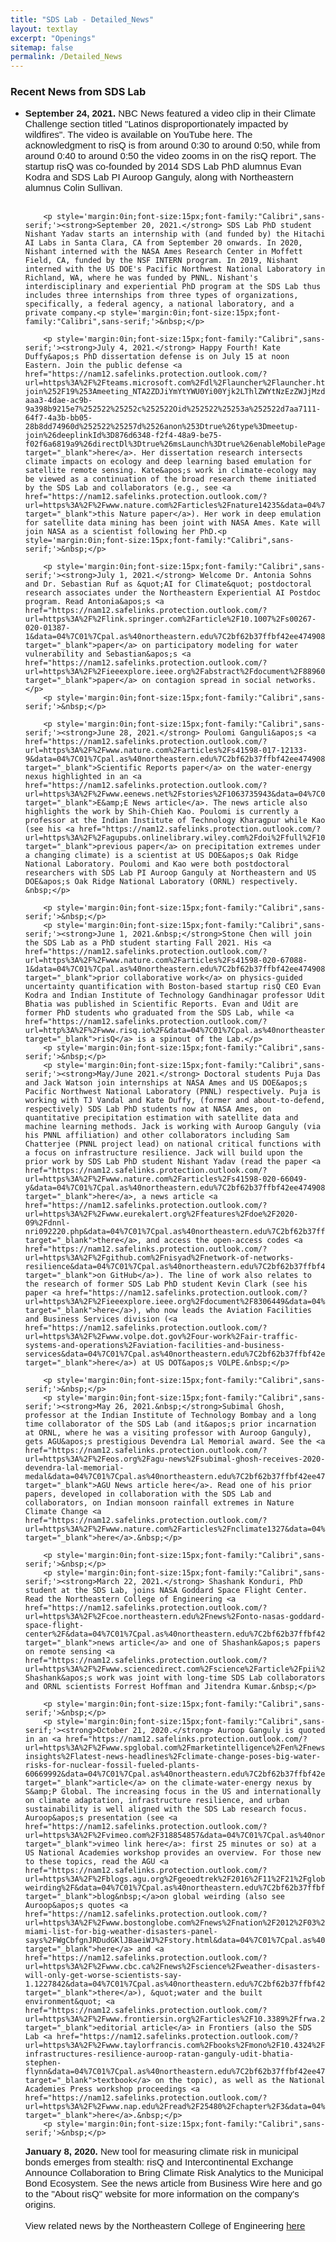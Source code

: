 ```yaml
---
title: "SDS Lab - Detailed_News"
layout: textlay
excerpt: "Openings"
sitemap: false
permalink: /Detailed_News
---
```

### Recent News from SDS Lab
<ul style="margin-bottom:0in;" type="disc">
    <li><p style='margin:0in;font-size:15px;font-family:"Calibri",sans-serif;'><strong>September 24, 2021.</strong> NBC News featured a video clip in their Climate Challenge section titled "Latinos disproportionately impacted by wildfires". The video is available on YouTube here. The acknowledgment to risQ is from around 0:30 to around 0:50, while from around 0:40 to around 0:50 the video zooms in on the risQ report. The startup risQ was co-founded by 2014 SDS Lab PhD alumnus Evan Kodra and SDS Lab PI Auroop Ganguly, along with Northeastern alumnus Colin Sullivan.<p style='margin:0in;font-size:15px;font-family:"Calibri",sans-serif;'>&nbsp;</p>
        
        <p style='margin:0in;font-size:15px;font-family:"Calibri",sans-serif;'><strong>September 20, 2021.</strong> SDS Lab PhD student Nishant Yadav starts an internship with (and funded by) the Hitachi AI Labs in Santa Clara, CA from September 20 onwards. In 2020, Nishant interned with the NASA Ames Research Center in Moffett Field, CA, funded by the NSF INTERN program. In 2019, Nishant interned with the US DOE's Pacific Northwest National Laboratory in Richland, WA, where he was funded by PNNL. Nishant's interdisciplinary and experiential PhD program at the SDS Lab thus includes three internships from three types of organizations, specifically, a federal agency, a national laboratory, and a private company.<p style='margin:0in;font-size:15px;font-family:"Calibri",sans-serif;'>&nbsp;</p>
        
        <p style='margin:0in;font-size:15px;font-family:"Calibri",sans-serif;'><strong>July 4, 2021.</strong> Happy Fourth! Kate Duffy&apos;s PhD dissertation defense is on July 15 at noon Eastern. Join the public defense <a href="https://nam12.safelinks.protection.outlook.com/?url=https%3A%2F%2Fteams.microsoft.com%2Fdl%2Flauncher%2Flauncher.html%3Furl%3D%252F_%2523%252Fl%252Fmeetup-join%252F19%253Ameeting_NTA2ZDJiYmYtYWU0Yi00Yjk2LThlZWYtNzEzZWJjMzdkNGY5%2540thread.v2%252F0%253Fcontext%253D%25257b%252522Tid%252522%25253a%252522a8eec281-aaa3-4dae-ac9b-9a398b9215e7%252522%25252c%252522Oid%252522%25253a%252522d7aa7111-64f7-4a3b-bb05-28b8dd74960d%252522%25257d%2526anon%253Dtrue%26type%3Dmeetup-join%26deeplinkId%3D876d6348-f2f4-48a9-be75-f02f6a6819a9%26directDl%3Dtrue%26msLaunch%3Dtrue%26enableMobilePage%3Dtrue%26suppressPrompt%3Dtrue&data=04%7C01%7Cpal.as%40northeastern.edu%7C2bf62b37ffbf42ee474908d93eb42e68%7Ca8eec281aaa34daeac9b9a398b9215e7%7C0%7C0%7C637609765876490079%7CUnknown%7CTWFpbGZsb3d8eyJWIjoiMC4wLjAwMDAiLCJQIjoiV2luMzIiLCJBTiI6Ik1haWwiLCJXVCI6Mn0%3D%7C1000&sdata=jkxy3JduaqnBlObQk5IDkxP%2FI32PAhSaOj7zW8hjgLk%3D&reserved=0" target="_blank">here</a>. Her dissertation research intersects climate impacts on ecology and deep learning based emulation for satellite remote sensing. Kate&apos;s work in climate-ecology may be viewed as a continuation of the broad research theme initiated by the SDS Lab and collaborators (e.g., see <a href="https://nam12.safelinks.protection.outlook.com/?url=https%3A%2F%2Fwww.nature.com%2Farticles%2Fnature14235&data=04%7C01%7Cpal.as%40northeastern.edu%7C2bf62b37ffbf42ee474908d93eb42e68%7Ca8eec281aaa34daeac9b9a398b9215e7%7C0%7C0%7C637609765876500074%7CUnknown%7CTWFpbGZsb3d8eyJWIjoiMC4wLjAwMDAiLCJQIjoiV2luMzIiLCJBTiI6Ik1haWwiLCJXVCI6Mn0%3D%7C1000&sdata=IDwPlCnD6Bnoc%2FwZPPxJ%2FJ5QJw%2B5%2FYgEl5XA%2F4ZnEps%3D&reserved=0" target="_blank">this Nature paper</a>). Her work in deep emulation for satellite data mining has been joint with NASA Ames. Kate will join NASA as a scientist following her PhD.<p style='margin:0in;font-size:15px;font-family:"Calibri",sans-serif;'>&nbsp;</p>
        
        <p style='margin:0in;font-size:15px;font-family:"Calibri",sans-serif;'><strong>July 1, 2021.</strong> Welcome Dr. Antonia Sohns and Dr. Sebastian Ruf as &quot;AI for Climate&quot; postdoctoral research associates under the Northeastern Experiential AI Postdoc program. Read Antonia&apos;s <a href="https://nam12.safelinks.protection.outlook.com/?url=https%3A%2F%2Flink.springer.com%2Farticle%2F10.1007%2Fs00267-020-01387-1&data=04%7C01%7Cpal.as%40northeastern.edu%7C2bf62b37ffbf42ee474908d93eb42e68%7Ca8eec281aaa34daeac9b9a398b9215e7%7C0%7C0%7C637609765876510069%7CUnknown%7CTWFpbGZsb3d8eyJWIjoiMC4wLjAwMDAiLCJQIjoiV2luMzIiLCJBTiI6Ik1haWwiLCJXVCI6Mn0%3D%7C1000&sdata=8ZweeoT%2BID2Gjc1F0n8qhRaMUfdVuucC1V%2Bp5%2B%2FMN9I%3D&reserved=0" target="_blank">paper</a> on participatory modeling for water vulnerability and Sebastian&apos;s <a href="https://nam12.safelinks.protection.outlook.com/?url=https%3A%2F%2Fieeexplore.ieee.org%2Fabstract%2Fdocument%2F8896074&data=04%7C01%7Cpal.as%40northeastern.edu%7C2bf62b37ffbf42ee474908d93eb42e68%7Ca8eec281aaa34daeac9b9a398b9215e7%7C0%7C0%7C637609765876510069%7CUnknown%7CTWFpbGZsb3d8eyJWIjoiMC4wLjAwMDAiLCJQIjoiV2luMzIiLCJBTiI6Ik1haWwiLCJXVCI6Mn0%3D%7C1000&sdata=nn3YIhR8gw8oBW%2BrxWJ%2FHj4voIGB1EAyKgqlGJ5QnIs%3D&reserved=0" target="_blank">paper</a> on contagion spread in social networks.</p>
        <p style='margin:0in;font-size:15px;font-family:"Calibri",sans-serif;'>&nbsp;</p>
        
        <p style='margin:0in;font-size:15px;font-family:"Calibri",sans-serif;'><strong>June 28, 2021.</strong> Poulomi Ganguli&apos;s <a href="https://nam12.safelinks.protection.outlook.com/?url=https%3A%2F%2Fwww.nature.com%2Farticles%2Fs41598-017-12133-9&data=04%7C01%7Cpal.as%40northeastern.edu%7C2bf62b37ffbf42ee474908d93eb42e68%7Ca8eec281aaa34daeac9b9a398b9215e7%7C0%7C0%7C637609765876520066%7CUnknown%7CTWFpbGZsb3d8eyJWIjoiMC4wLjAwMDAiLCJQIjoiV2luMzIiLCJBTiI6Ik1haWwiLCJXVCI6Mn0%3D%7C1000&sdata=lE%2BYAu%2BkMD222GujiNXaHwEtg1eA1DdUW2nIgqOMHow%3D&reserved=0" target="_blank">Scientific Reports paper</a> on the water-energy nexus highlighted in an <a href="https://nam12.safelinks.protection.outlook.com/?url=https%3A%2F%2Fwww.eenews.net%2Fstories%2F1063735943&data=04%7C01%7Cpal.as%40northeastern.edu%7C2bf62b37ffbf42ee474908d93eb42e68%7Ca8eec281aaa34daeac9b9a398b9215e7%7C0%7C0%7C637609765876520066%7CUnknown%7CTWFpbGZsb3d8eyJWIjoiMC4wLjAwMDAiLCJQIjoiV2luMzIiLCJBTiI6Ik1haWwiLCJXVCI6Mn0%3D%7C1000&sdata=Ijd%2B736Q3kHhfFuYhHtRjUvh5VC9q8XEUlfrjHhGfS0%3D&reserved=0" target="_blank">E&amp;E News article</a>. The news article also highlights the work by Shih-Chieh Kao. Poulomi is currently a professor at the Indian Institute of Technology Kharagpur while Kao (see his <a href="https://nam12.safelinks.protection.outlook.com/?url=https%3A%2F%2Fagupubs.onlinelibrary.wiley.com%2Fdoi%2Ffull%2F10.1029%2F2010JD015529&data=04%7C01%7Cpal.as%40northeastern.edu%7C2bf62b37ffbf42ee474908d93eb42e68%7Ca8eec281aaa34daeac9b9a398b9215e7%7C0%7C0%7C637609765876530066%7CUnknown%7CTWFpbGZsb3d8eyJWIjoiMC4wLjAwMDAiLCJQIjoiV2luMzIiLCJBTiI6Ik1haWwiLCJXVCI6Mn0%3D%7C1000&sdata=GcXIxVyNZKplskk4wXEDq67gXEFveqkAKe8JU7XLbIY%3D&reserved=0" target="_blank">previous paper</a> on precipitation extremes under a changing climate) is a scientist at US DOE&apos;s Oak Ridge National Laboratory. Poulomi and Kao were both postdoctoral researchers with SDS Lab PI Auroop Ganguly at Northeastern and US DOE&apos;s Oak Ridge National Laboratory (ORNL) respectively. &nbsp;</p>
        
        <p style='margin:0in;font-size:15px;font-family:"Calibri",sans-serif;'>&nbsp;</p>
        <p style='margin:0in;font-size:15px;font-family:"Calibri",sans-serif;'><strong>June 1, 2021.&nbsp;</strong>Stone Chen will join the SDS Lab as a PhD student starting Fall 2021. His <a href="https://nam12.safelinks.protection.outlook.com/?url=https%3A%2F%2Fwww.nature.com%2Farticles%2Fs41598-020-67088-1&data=04%7C01%7Cpal.as%40northeastern.edu%7C2bf62b37ffbf42ee474908d93eb42e68%7Ca8eec281aaa34daeac9b9a398b9215e7%7C0%7C0%7C637609765876530066%7CUnknown%7CTWFpbGZsb3d8eyJWIjoiMC4wLjAwMDAiLCJQIjoiV2luMzIiLCJBTiI6Ik1haWwiLCJXVCI6Mn0%3D%7C1000&sdata=DWsuAwtMoBZ5EbmsH3T%2F2lpCWL%2BoTi0nd5MEvVA%2FF7Y%3D&reserved=0" target="_blank">prior collaborative work</a> on physics-guided uncertainty quantification with Boston-based startup risQ CEO Evan Kodra and Indian Institute of Technology Gandhinagar professor Udit Bhatia was published in Scientific Reports. Evan and Udit are former PhD students who graduated from the SDS Lab, while <a href="https://nam12.safelinks.protection.outlook.com/?url=http%3A%2F%2Fwww.risq.io%2F&data=04%7C01%7Cpal.as%40northeastern.edu%7C2bf62b37ffbf42ee474908d93eb42e68%7Ca8eec281aaa34daeac9b9a398b9215e7%7C0%7C0%7C637609765876540059%7CUnknown%7CTWFpbGZsb3d8eyJWIjoiMC4wLjAwMDAiLCJQIjoiV2luMzIiLCJBTiI6Ik1haWwiLCJXVCI6Mn0%3D%7C1000&sdata=LsquYB0FGSmJBoaoMrPc%2F7pTqdhNq1JlvP0laPnvTOE%3D&reserved=0" target="_blank">risQ</a> is a spinout of the Lab.</p>
        <p style='margin:0in;font-size:15px;font-family:"Calibri",sans-serif;'>&nbsp;</p>
        <p style='margin:0in;font-size:15px;font-family:"Calibri",sans-serif;'><strong>May/June 2021.</strong> Doctoral students Puja Das and Jack Watson join internships at NASA Ames and US DOE&apos;s Pacific Northwest National Laboratory (PNNL) respectively. Puja is working with TJ Vandal and Kate Duffy, (former and about-to-defend, respectively) SDS Lab PhD students now at NASA Ames, on quantitative precipitation estimation with satellite data and machine learning methods. Jack is working with Auroop Ganguly (via his PNNL affiliation) and other collaborators including Sam Chatterjee (PNNL project lead) on national critical functions with a focus on infrastructure resilience. Jack will build upon the prior work by SDS Lab PhD student Nishant Yadav (read the paper <a href="https://nam12.safelinks.protection.outlook.com/?url=https%3A%2F%2Fwww.nature.com%2Farticles%2Fs41598-020-66049-y&data=04%7C01%7Cpal.as%40northeastern.edu%7C2bf62b37ffbf42ee474908d93eb42e68%7Ca8eec281aaa34daeac9b9a398b9215e7%7C0%7C0%7C637609765876540059%7CUnknown%7CTWFpbGZsb3d8eyJWIjoiMC4wLjAwMDAiLCJQIjoiV2luMzIiLCJBTiI6Ik1haWwiLCJXVCI6Mn0%3D%7C1000&sdata=MyMAYyCns%2F4KSkqa5NuvwO%2BS%2BpEOrsBFkBGJS9xiLQE%3D&reserved=0" target="_blank">here</a>, a news article <a href="https://nam12.safelinks.protection.outlook.com/?url=https%3A%2F%2Fwww.eurekalert.org%2Ffeatures%2Fdoe%2F2020-09%2Fdnnl-nri092220.php&data=04%7C01%7Cpal.as%40northeastern.edu%7C2bf62b37ffbf42ee474908d93eb42e68%7Ca8eec281aaa34daeac9b9a398b9215e7%7C0%7C0%7C637609765876550054%7CUnknown%7CTWFpbGZsb3d8eyJWIjoiMC4wLjAwMDAiLCJQIjoiV2luMzIiLCJBTiI6Ik1haWwiLCJXVCI6Mn0%3D%7C1000&sdata=JP3KTFDFsN790sM%2ByMp2yKpSvw7HkP%2BbEZ80M37kYSg%3D&reserved=0" target="_blank">there</a>, and access the open-access codes <a href="https://nam12.safelinks.protection.outlook.com/?url=https%3A%2F%2Fgithub.com%2Fnisyad%2Fnetwork-of-networks-resilience&data=04%7C01%7Cpal.as%40northeastern.edu%7C2bf62b37ffbf42ee474908d93eb42e68%7Ca8eec281aaa34daeac9b9a398b9215e7%7C0%7C0%7C637609765876550054%7CUnknown%7CTWFpbGZsb3d8eyJWIjoiMC4wLjAwMDAiLCJQIjoiV2luMzIiLCJBTiI6Ik1haWwiLCJXVCI6Mn0%3D%7C1000&sdata=hi3X09tIr5SKTdH9YmLQ%2FU0hCBLValfUCySkL%2Bs6NRo%3D&reserved=0" target="_blank">on GitHub</a>). The line of work also relates to the research of former SDS Lab PhD student Kevin Clark (see his paper <a href="https://nam12.safelinks.protection.outlook.com/?url=https%3A%2F%2Fieeexplore.ieee.org%2Fdocument%2F8306449&data=04%7C01%7Cpal.as%40northeastern.edu%7C2bf62b37ffbf42ee474908d93eb42e68%7Ca8eec281aaa34daeac9b9a398b9215e7%7C0%7C0%7C637609765876560040%7CUnknown%7CTWFpbGZsb3d8eyJWIjoiMC4wLjAwMDAiLCJQIjoiV2luMzIiLCJBTiI6Ik1haWwiLCJXVCI6Mn0%3D%7C1000&sdata=i0ecnM6mSI91fy8MpqAFE0enA%2BJ30eljd92IusRGr%2Fk%3D&reserved=0" target="_blank">here</a>), who now leads the Aviation Facilities and Business Services division (<a href="https://nam12.safelinks.protection.outlook.com/?url=https%3A%2F%2Fwww.volpe.dot.gov%2Four-work%2Fair-traffic-systems-and-operations%2Faviation-facilities-and-business-services&data=04%7C01%7Cpal.as%40northeastern.edu%7C2bf62b37ffbf42ee474908d93eb42e68%7Ca8eec281aaa34daeac9b9a398b9215e7%7C0%7C0%7C637609765876560040%7CUnknown%7CTWFpbGZsb3d8eyJWIjoiMC4wLjAwMDAiLCJQIjoiV2luMzIiLCJBTiI6Ik1haWwiLCJXVCI6Mn0%3D%7C1000&sdata=tKI4KDxhMfOaTFEt7QNZ010S8vwD1m7TMV3t9qJawOQ%3D&reserved=0" target="_blank">here</a>) at US DOT&apos;s VOLPE.&nbsp;</p>
        
        <p style='margin:0in;font-size:15px;font-family:"Calibri",sans-serif;'>&nbsp;</p>
        <p style='margin:0in;font-size:15px;font-family:"Calibri",sans-serif;'><strong>May 26, 2021.&nbsp;</strong>Subimal Ghosh, professor at the Indian Institute of Technology Bombay and a long time collaborator of the SDS Lab (and it&apos;s prior incarnation at ORNL, where he was a visiting professor with Auroop Ganguly), gets AGU&apos;s prestigious Devendra Lal Memorial award. See the <a href="https://nam12.safelinks.protection.outlook.com/?url=https%3A%2F%2Feos.org%2Fagu-news%2Fsubimal-ghosh-receives-2020-devendra-lal-memorial-medal&data=04%7C01%7Cpal.as%40northeastern.edu%7C2bf62b37ffbf42ee474908d93eb42e68%7Ca8eec281aaa34daeac9b9a398b9215e7%7C0%7C0%7C637609765876570033%7CUnknown%7CTWFpbGZsb3d8eyJWIjoiMC4wLjAwMDAiLCJQIjoiV2luMzIiLCJBTiI6Ik1haWwiLCJXVCI6Mn0%3D%7C1000&sdata=wvD7ub3Iaf6kRDLIqja34sGsi1nMc7h0t%2B7zcQFW3xY%3D&reserved=0" target="_blank">AGU News article here</a>. Read one of his prior papers, developed in collaboration with the SDS Lab and collaborators, on Indian monsoon rainfall extremes in Nature Climate Change <a href="https://nam12.safelinks.protection.outlook.com/?url=https%3A%2F%2Fwww.nature.com%2Farticles%2Fnclimate1327&data=04%7C01%7Cpal.as%40northeastern.edu%7C2bf62b37ffbf42ee474908d93eb42e68%7Ca8eec281aaa34daeac9b9a398b9215e7%7C0%7C0%7C637609765876570033%7CUnknown%7CTWFpbGZsb3d8eyJWIjoiMC4wLjAwMDAiLCJQIjoiV2luMzIiLCJBTiI6Ik1haWwiLCJXVCI6Mn0%3D%7C1000&sdata=TOe8EB1qTZ9FYobWDrb%2FkCD2NxMbZ1J3FG%2FfMzqSHf8%3D&reserved=0" target="_blank">here</a>.&nbsp;</p>
        
        <p style='margin:0in;font-size:15px;font-family:"Calibri",sans-serif;'>&nbsp;</p>
        <p style='margin:0in;font-size:15px;font-family:"Calibri",sans-serif;'><strong>March 22, 2021.</strong> Shashank Konduri, PhD student at the SDS Lab, joins NASA Goddard Space Flight Center. Read the Northeastern College of Engineering <a href="https://nam12.safelinks.protection.outlook.com/?url=https%3A%2F%2Fcoe.northeastern.edu%2Fnews%2Fonto-nasas-goddard-space-flight-center%2F&data=04%7C01%7Cpal.as%40northeastern.edu%7C2bf62b37ffbf42ee474908d93eb42e68%7Ca8eec281aaa34daeac9b9a398b9215e7%7C0%7C0%7C637609765876580036%7CUnknown%7CTWFpbGZsb3d8eyJWIjoiMC4wLjAwMDAiLCJQIjoiV2luMzIiLCJBTiI6Ik1haWwiLCJXVCI6Mn0%3D%7C1000&sdata=wse5iGngEQ1E1MAdccE4n4Hpwec9g8GgX%2BFsV4UPGhY%3D&reserved=0" target="_blank">news article</a> and one of Shashank&apos;s papers on remote sensing <a href="https://nam12.safelinks.protection.outlook.com/?url=https%3A%2F%2Fwww.sciencedirect.com%2Fscience%2Farticle%2Fpii%2FS0034425720304181%3Fvia%253Dihub&data=04%7C01%7Cpal.as%40northeastern.edu%7C2bf62b37ffbf42ee474908d93eb42e68%7Ca8eec281aaa34daeac9b9a398b9215e7%7C0%7C0%7C637609765876580036%7CUnknown%7CTWFpbGZsb3d8eyJWIjoiMC4wLjAwMDAiLCJQIjoiV2luMzIiLCJBTiI6Ik1haWwiLCJXVCI6Mn0%3D%7C1000&sdata=OAZrRarSSjQ6LW4z0XARF7lxxAvwKdNPSalfuiTykgg%3D&reserved=0">here</a>. Shashank&apos;s work was joint with long-time SDS Lab collaborators and ORNL scientists Forrest Hoffman and Jitendra Kumar.&nbsp;</p>
        
        <p style='margin:0in;font-size:15px;font-family:"Calibri",sans-serif;'>&nbsp;</p>
        <p style='margin:0in;font-size:15px;font-family:"Calibri",sans-serif;'><strong>October 21, 2020.</strong> Auroop Ganguly is quoted in an <a href="https://nam12.safelinks.protection.outlook.com/?url=https%3A%2F%2Fwww.spglobal.com%2Fmarketintelligence%2Fen%2Fnews-insights%2Flatest-news-headlines%2Fclimate-change-poses-big-water-risks-for-nuclear-fossil-fueled-plants-60669992&data=04%7C01%7Cpal.as%40northeastern.edu%7C2bf62b37ffbf42ee474908d93eb42e68%7Ca8eec281aaa34daeac9b9a398b9215e7%7C0%7C0%7C637609765876590031%7CUnknown%7CTWFpbGZsb3d8eyJWIjoiMC4wLjAwMDAiLCJQIjoiV2luMzIiLCJBTiI6Ik1haWwiLCJXVCI6Mn0%3D%7C1000&sdata=zg6fdhlqXD1nZHBsBSn7lgMfie%2FLrb54NZ41Q39QSmo%3D&reserved=0" target="_blank">article</a> on the climate-water-energy nexus by S&amp;P Global. The increasing focus in the US and internationally on climate adaptation, infrastructure resilience, and urban sustainability is well aligned with the SDS Lab research focus. Auroop&apos;s presentation (see <a href="https://nam12.safelinks.protection.outlook.com/?url=https%3A%2F%2Fvimeo.com%2F318854857&data=04%7C01%7Cpal.as%40northeastern.edu%7C2bf62b37ffbf42ee474908d93eb42e68%7Ca8eec281aaa34daeac9b9a398b9215e7%7C0%7C0%7C637609765876590031%7CUnknown%7CTWFpbGZsb3d8eyJWIjoiMC4wLjAwMDAiLCJQIjoiV2luMzIiLCJBTiI6Ik1haWwiLCJXVCI6Mn0%3D%7C1000&sdata=spGRYwLxy78q4g7P6eEIeym1MnvF0FRqUM%2FeB2uL838%3D&reserved=0" target="_blank">vimeo link here</a>: first 25 minutes or so) at a US National Academies workshop provides an overview. For those new to these topics, read the AGU <a href="https://nam12.safelinks.protection.outlook.com/?url=https%3A%2F%2Fblogs.agu.org%2Fgeoedtrek%2F2016%2F11%2F21%2Fglobal-weirding%2F&data=04%7C01%7Cpal.as%40northeastern.edu%7C2bf62b37ffbf42ee474908d93eb42e68%7Ca8eec281aaa34daeac9b9a398b9215e7%7C0%7C0%7C637609765876600026%7CUnknown%7CTWFpbGZsb3d8eyJWIjoiMC4wLjAwMDAiLCJQIjoiV2luMzIiLCJBTiI6Ik1haWwiLCJXVCI6Mn0%3D%7C1000&sdata=dl1AOCqGbpSLNbvuR0IG4qBljPRjOg2gJ2s3Pyu3g4U%3D&reserved=0" target="_blank">blog&nbsp;</a>on global weirding (also see Auroop&apos;s quotes <a href="https://nam12.safelinks.protection.outlook.com/?url=https%3A%2F%2Fwww.bostonglobe.com%2Fnews%2Fnation%2F2012%2F03%2F28%2Fmumbai-miami-list-for-big-weather-disasters-panel-says%2FWgCbfgnJRDudGKlJBaeiWJ%2Fstory.html&data=04%7C01%7Cpal.as%40northeastern.edu%7C2bf62b37ffbf42ee474908d93eb42e68%7Ca8eec281aaa34daeac9b9a398b9215e7%7C0%7C0%7C637609765876600026%7CUnknown%7CTWFpbGZsb3d8eyJWIjoiMC4wLjAwMDAiLCJQIjoiV2luMzIiLCJBTiI6Ik1haWwiLCJXVCI6Mn0%3D%7C1000&sdata=X80tSi4IsoM7WTkAwuRgwaeQpa280W7%2Frgwi%2FR0q8OU%3D&reserved=0" target="_blank">here</a> and <a href="https://nam12.safelinks.protection.outlook.com/?url=https%3A%2F%2Fwww.cbc.ca%2Fnews%2Fscience%2Fweather-disasters-will-only-get-worse-scientists-say-1.1227842&data=04%7C01%7Cpal.as%40northeastern.edu%7C2bf62b37ffbf42ee474908d93eb42e68%7Ca8eec281aaa34daeac9b9a398b9215e7%7C0%7C0%7C637609765876610015%7CUnknown%7CTWFpbGZsb3d8eyJWIjoiMC4wLjAwMDAiLCJQIjoiV2luMzIiLCJBTiI6Ik1haWwiLCJXVCI6Mn0%3D%7C1000&sdata=r55YeY4cEUSrQ94NJyhgZYBpklvY7SZ7PAi4ym4pdvw%3D&reserved=0" target="_blank">there</a>), &quot;water and the built environment&quot; <a href="https://nam12.safelinks.protection.outlook.com/?url=https%3A%2F%2Fwww.frontiersin.org%2Farticles%2F10.3389%2Ffrwa.2020.555104%2Ffull&data=04%7C01%7Cpal.as%40northeastern.edu%7C2bf62b37ffbf42ee474908d93eb42e68%7Ca8eec281aaa34daeac9b9a398b9215e7%7C0%7C0%7C637609765876620017%7CUnknown%7CTWFpbGZsb3d8eyJWIjoiMC4wLjAwMDAiLCJQIjoiV2luMzIiLCJBTiI6Ik1haWwiLCJXVCI6Mn0%3D%7C1000&sdata=dbaH1paLtzAxASKfOjP2KwkEqsHdJ9VBYOeSYGuEBo8%3D&reserved=0" target="_blank">editorial article</a> in Frontiers (also the SDS Lab <a href="https://nam12.safelinks.protection.outlook.com/?url=https%3A%2F%2Fwww.taylorfrancis.com%2Fbooks%2Fmono%2F10.4324%2F9781315153049%2Fcritical-infrastructures-resilience-auroop-ratan-ganguly-udit-bhatia-stephen-flynn&data=04%7C01%7Cpal.as%40northeastern.edu%7C2bf62b37ffbf42ee474908d93eb42e68%7Ca8eec281aaa34daeac9b9a398b9215e7%7C0%7C0%7C637609765876620017%7CUnknown%7CTWFpbGZsb3d8eyJWIjoiMC4wLjAwMDAiLCJQIjoiV2luMzIiLCJBTiI6Ik1haWwiLCJXVCI6Mn0%3D%7C1000&sdata=4vu%2BUb91oWMZwSbQRDfj2N6Baec%2BMEHlGv4n2ZXAmsc%3D&reserved=0" target="_blank">textbook</a> on the topic), as well as the National Academies Press workshop proceedings <a href="https://nam12.safelinks.protection.outlook.com/?url=https%3A%2F%2Fwww.nap.edu%2Fread%2F25480%2Fchapter%2F3&data=04%7C01%7Cpal.as%40northeastern.edu%7C2bf62b37ffbf42ee474908d93eb42e68%7Ca8eec281aaa34daeac9b9a398b9215e7%7C0%7C0%7C637609765876630005%7CUnknown%7CTWFpbGZsb3d8eyJWIjoiMC4wLjAwMDAiLCJQIjoiV2luMzIiLCJBTiI6Ik1haWwiLCJXVCI6Mn0%3D%7C1000&sdata=FhQIJaZHGhK4Q8RYGs4bw0hzTLs6g5%2Bc79qkqUnb5io%3D&reserved=0" target="_blank">here</a>.&nbsp;</p> 
        <p style='margin:0in;font-size:15px;font-family:"Calibri",sans-serif;'>&nbsp;</p>
        
<p style='margin:0in;font-size:15px;font-family:"Calibri",sans-serif;'><strong>January 8, 2020.</strong> New tool for measuring climate risk in municipal bonds emerges from stealth: risQ and Intercontinental Exchange Announce Collaboration to Bring Climate Risk Analytics to the Municipal Bond Ecosystem. See the news article from Business Wire here and go to the "About risQ" website for more information on the company's origins.</p>  
        <p style='margin:0in;font-size:15px;font-family:"Calibri",sans-serif;'>&nbsp;</p> 
        <p style='margin:0in;font-size:15px;font-family:"Calibri",sans-serif;'>View related news by the Northeastern College of Engineering <a href="https://nam12.safelinks.protection.outlook.com/?url=https%3A%2F%2Fcoe.northeastern.edu%2Fnews-events%2Fnews%2Ffaculty-related-news%2F%3Ffacid%3D59&data=04%7C01%7Cpal.as%40northeastern.edu%7C2bf62b37ffbf42ee474908d93eb42e68%7Ca8eec281aaa34daeac9b9a398b9215e7%7C0%7C0%7C637609765876630005%7CUnknown%7CTWFpbGZsb3d8eyJWIjoiMC4wLjAwMDAiLCJQIjoiV2luMzIiLCJBTiI6Ik1haWwiLCJXVCI6Mn0%3D%7C1000&sdata=ejy0Qo1yuFasFLGJXlu6HSHjHo7O8xyYATZSfnzB%2BIg%3D&reserved=0" target="_blank">here</a></p>
        <p style='margin:0in;font-size:15px;font-family:"Calibri",sans-serif;'>&nbsp;</p>



